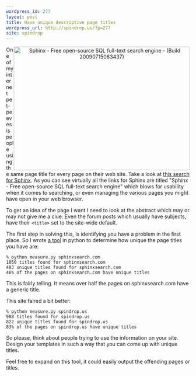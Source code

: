 ```yaml
---
wordpress_id: 277
layout: post
title: Have unique descriptive page titles
wordpress_url: http://spindrop.us/?p=277
site: spindrop
---
```

[1]: http://www.google.com/search?hl=en&q=+site:www.sphinxsearch.com+sphinx+api+php
[2]: http://github.com/davedash/Title-Variance/tree

<div style="float:right"><a href="http://www.flickr.com/photos/44124375866@N01/3764074726" title="View 'Sphinx - Free open-source SQL full-text search engine - (Build 20090715083437)' on Flickr.com"><div style="text-align:center;"><img src="http://farm4.static.flickr.com/3588/3764074726_0c02ffd18c.jpg" alt="Sphinx - Free open-source SQL full-text search engine - (Build 20090715083437)" border="0" width="483" height="338" /></div></a>
</div>

One of my internet pet-peeves is people using the same page title for every page on their web site.  Take a look at [this search for Sphinx][1].  As you can see virtually all the links for Sphinx are titled "Sphinx - Free open-source SQL full-text search engine" which blows for usability when it comes to searching, or even managing the various pages you might have open in your web browser.

To get an idea of the page I want I need to look at the abstract which may or may not give me a clue.  Even the forum posts which usually have subjects, have their `<title>` set to the site-wide default.

<!--more-->
The first step in solving this, is identifying you have a problem in the first place.  So I wrote [a tool][2] in python to determine how unique the page titles you have are:

	% python measure.py sphinxsearch.com
	1050 titles found for sphinxsearch.com
	483 unique titles found for sphinxsearch.com
	46% of the pages on sphinxsearch.com have unique titles

This is fairly telling.  It means over half the pages on sphinxsearch.com have a generic title.

This site faired a bit better:

	% python measure.py spindrop.us
	988 titles found for spindrop.us
	822 unique titles found for spindrop.us
	83% of the pages on spindrop.us have unique titles

So please, think about people trying to use the information on your site.  Design your templates in such a way that you can come up with unique titles.

Feel free to expand on this tool, it could easily output the offending pages or titles.
